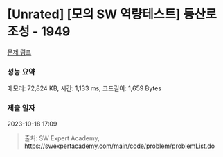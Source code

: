 # [Unrated] [모의 SW 역량테스트] 등산로 조성 - 1949 

[문제 링크](https://swexpertacademy.com/main/code/problem/problemDetail.do?contestProbId=AV5PoOKKAPIDFAUq) 

### 성능 요약

메모리: 72,824 KB, 시간: 1,133 ms, 코드길이: 1,659 Bytes

### 제출 일자

2023-10-18 17:09



> 출처: SW Expert Academy, https://swexpertacademy.com/main/code/problem/problemList.do